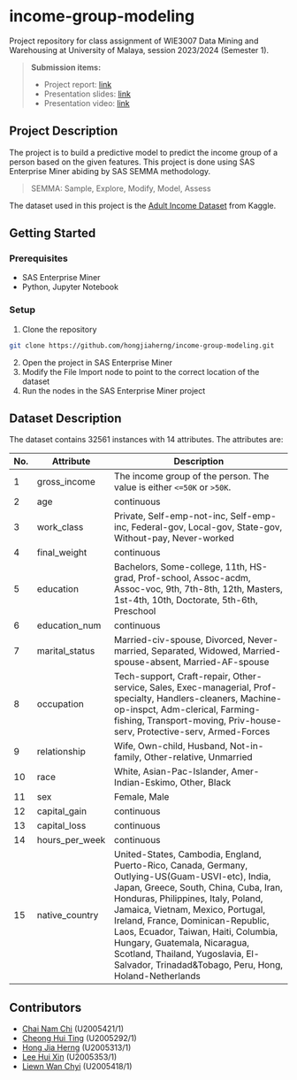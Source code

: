 # income-group-modeling

Project repository for class assignment of WIE3007 Data Mining and Warehousing at University of Malaya, session 2023/2024 (Semester 1).

> **Submission items:**
>
> - Project report: [link](https://github.com/hongjiaherng/income-group-modeling/blob/main/submission/WIE3007%20Group%20Assignment%20Report.pdf)
> - Presentation slides: [link](https://github.com/hongjiaherng/income-group-modeling/blob/main/submission/WIE3007%20Group%20Assignment%20Slides.pdf)
> - Presentation video: [link](https://drive.google.com/file/d/1V2lSD_1nrDhZUlHMh7PTBnzSKUlKaUrr/view?usp=sharing)

## Project Description

The project is to build a predictive model to predict the income group of a person based on the given features. This project is done using SAS Enterprise Miner abiding by SAS SEMMA methodology.

> SEMMA: Sample, Explore, Modify, Model, Assess

The dataset used in this project is the [Adult Income Dataset](https://www.kaggle.com/datasets/kritidoneria/adultdatasetxai) from Kaggle.

## Getting Started

### Prerequisites

- SAS Enterprise Miner
- Python, Jupyter Notebook

### Setup

1. Clone the repository

```bash
git clone https://github.com/hongjiaherng/income-group-modeling.git
```

2. Open the project in SAS Enterprise Miner
3. Modify the File Import node to point to the correct location of the dataset
4. Run the nodes in the SAS Enterprise Miner project

## Dataset Description

The dataset contains 32561 instances with 14 attributes. The attributes are:

| No. | Attribute      | Description                                                                                                                                                                                                                                                                                                                                                                                                                    |
| --- | -------------- | ------------------------------------------------------------------------------------------------------------------------------------------------------------------------------------------------------------------------------------------------------------------------------------------------------------------------------------------------------------------------------------------------------------------------------ |
| 1   | gross_income   | The income group of the person. The value is either `<=50K` or `>50K`.                                                                                                                                                                                                                                                                                                                                                         |
| 2   | age            | continuous                                                                                                                                                                                                                                                                                                                                                                                                                     |
| 3   | work_class     | Private, Self-emp-not-inc, Self-emp-inc, Federal-gov, Local-gov, State-gov, Without-pay, Never-worked                                                                                                                                                                                                                                                                                                                          |
| 4   | final_weight   | continuous                                                                                                                                                                                                                                                                                                                                                                                                                     |
| 5   | education      | Bachelors, Some-college, 11th, HS-grad, Prof-school, Assoc-acdm, Assoc-voc, 9th, 7th-8th, 12th, Masters, 1st-4th, 10th, Doctorate, 5th-6th, Preschool                                                                                                                                                                                                                                                                          |
| 6   | education_num  | continuous                                                                                                                                                                                                                                                                                                                                                                                                                     |
| 7   | marital_status | Married-civ-spouse, Divorced, Never-married, Separated, Widowed, Married-spouse-absent, Married-AF-spouse                                                                                                                                                                                                                                                                                                                      |
| 8   | occupation     | Tech-support, Craft-repair, Other-service, Sales, Exec-managerial, Prof-specialty, Handlers-cleaners, Machine-op-inspct, Adm-clerical, Farming-fishing, Transport-moving, Priv-house-serv, Protective-serv, Armed-Forces                                                                                                                                                                                                       |
| 9   | relationship   | Wife, Own-child, Husband, Not-in-family, Other-relative, Unmarried                                                                                                                                                                                                                                                                                                                                                             |
| 10  | race           | White, Asian-Pac-Islander, Amer-Indian-Eskimo, Other, Black                                                                                                                                                                                                                                                                                                                                                                    |
| 11  | sex            | Female, Male                                                                                                                                                                                                                                                                                                                                                                                                                   |
| 12  | capital_gain   | continuous                                                                                                                                                                                                                                                                                                                                                                                                                     |
| 13  | capital_loss   | continuous                                                                                                                                                                                                                                                                                                                                                                                                                     |
| 14  | hours_per_week | continuous                                                                                                                                                                                                                                                                                                                                                                                                                     |
| 15  | native_country | United-States, Cambodia, England, Puerto-Rico, Canada, Germany, Outlying-US(Guam-USVI-etc), India, Japan, Greece, South, China, Cuba, Iran, Honduras, Philippines, Italy, Poland, Jamaica, Vietnam, Mexico, Portugal, Ireland, France, Dominican-Republic, Laos, Ecuador, Taiwan, Haiti, Columbia, Hungary, Guatemala, Nicaragua, Scotland, Thailand, Yugoslavia, El-Salvador, Trinadad&Tobago, Peru, Hong, Holand-Netherlands |

## Contributors

- [Chai Nam Chi](https://github.com/ChaiNamChi0624) (U2005421/1)
- [Cheong Hui Ting](https://github.com/jeongie) (U2005292/1)
- [Hong Jia Herng](https://github.com/hongjiaherng) (U2005313/1)
- [Lee Hui Xin](https://github.com/SeriousLee20) (U2005353/1)
- [Liewn Wan Chyi](https://github.com/WCHYI-CHEESE) (U2005418/1)
